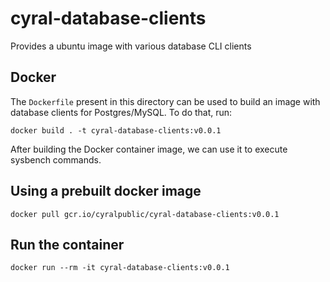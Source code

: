 # cyral-database-clients
Provides a ubuntu image with various database CLI clients

## Docker

The `Dockerfile` present in this directory can be used to build an image with database clients for Postgres/MySQL.  To do that, run:

```
docker build . -t cyral-database-clients:v0.0.1
```

After building the Docker container image, we can use it to execute sysbench commands.

## Using a prebuilt docker image
```
docker pull gcr.io/cyralpublic/cyral-database-clients:v0.0.1
```

## Run the container
```
docker run --rm -it cyral-database-clients:v0.0.1
```


